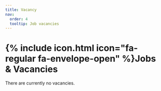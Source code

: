 ```yaml
---
title: Vacancy
nav:
  order: 4
  tooltip: Job vacancies
---
```


# {% include icon.html icon="fa-regular fa-envelope-open" %}Jobs & Vacancies

There are currently no vacancies.
